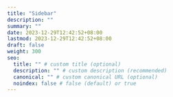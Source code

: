 ```yaml
---
title: "Sidebar"
description: ""
summary: ""
date: 2023-12-29T12:42:52+08:00
lastmod: 2023-12-29T12:42:52+08:00
draft: false
weight: 300
seo:
  title: "" # custom title (optional)
  description: "" # custom description (recommended)
  canonical: "" # custom canonical URL (optional)
  noindex: false # false (default) or true
---
```

